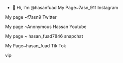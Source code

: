- 👋 Hi, I’m @hasanfuad
My Page~7asn_911
Instagram 

My page ~f7asn9
Twitter

My page ~Anonymous Hassan 
Youtube

My page ~ hasan_fuad7846
snapchat

My Page~hasan_fuad
Tik Tok
<!---
hasanfuad452/hasanfuad452 is a ✨ special ✨ repository because its `README.md` (this file) appears on your GitHub profile.
You can click the Preview link to take a look at your changes.
---> vip 

